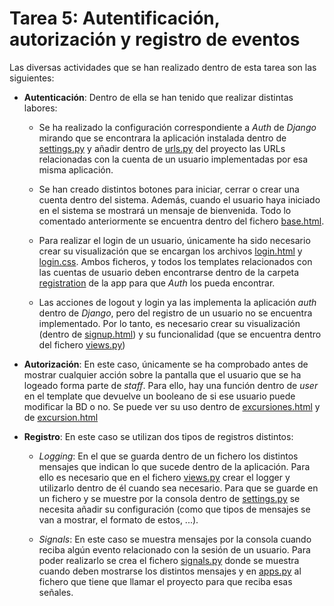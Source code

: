 # Tarea 5: Autentificación, autorización y registro de eventos

Las diversas actividades que se han realizado dentro de esta tarea son las siguientes:

* **Autenticación**: Dentro de ella se han tenido que realizar distintas labores:

    * Se ha realizado la configuración correspondiente a *Auth* de *Django* mirando que se encontrara la aplicación instalada dentro de [settings.py](https://github.com/mjls130598/Senderos/blob/978bb66880aaca4967f18e6922795064a1689990/mi_sitio_web/settings.py#L35) y añadir dentro de [urls.py](https://github.com/mjls130598/Senderos/blob/978bb66880aaca4967f18e6922795064a1689990/mi_sitio_web/urls.py#L23) del proyecto las URLs relacionadas con la cuenta de un usuario implementadas por esa misma aplicación.

    * Se han creado distintos botones para iniciar, cerrar o crear una cuenta dentro del sistema. Además, cuando el usuario haya iniciado en el sistema se mostrará un mensaje de bienvenida. Todo lo comentado anteriormente se encuentra dentro del fichero [base.html](https://github.com/mjls130598/Senderos/blob/978bb66880aaca4967f18e6922795064a1689990/rutas_granada/templates/base.html#L50).

    * Para realizar el login de un usuario, únicamente ha sido necesario crear su visualización que se encargan los archivos [login.html](https://github.com/mjls130598/Senderos/blob/main/rutas_granada/templates/registration/login.html) y [login.css](https://github.com/mjls130598/Senderos/blob/main/rutas_granada/static/rutas_granada/css/login.css). Ambos ficheros, y todos los templates relacionados con las cuentas de usuario deben encontrarse dentro de la carpeta [registration](https://github.com/mjls130598/Senderos/tree/main/rutas_granada/templates/registration) de la app para que *Auth* los pueda encontrar.

    * Las acciones de logout y login ya las implementa la aplicación *auth* dentro de *Django*, pero del registro de un usuario no se encuentra implementado. Por lo tanto, es necesario crear su visualización (dentro de [signup.html](https://github.com/mjls130598/Senderos/blob/main/rutas_granada/templates/registration/signup.html)) y su funcionalidad (que se encuentra dentro del fichero [views.py](https://github.com/mjls130598/Senderos/blob/978bb66880aaca4967f18e6922795064a1689990/rutas_granada/views.py#L157))

* **Autorización**: En este caso, únicamente se ha comprobado antes de mostrar cualquier acción sobre la pantalla que el usuario que se ha logeado forma parte de *staff*. Para ello, hay una función dentro de *user* en el template que devuelve un booleano de si ese usuario puede modificar la BD o no. Se puede ver su uso dentro de [excursiones.html](https://github.com/mjls130598/Senderos/blob/978bb66880aaca4967f18e6922795064a1689990/rutas_granada/templates/rutas_granada/excursiones.html#L15) y de [excursion.html](https://github.com/mjls130598/Senderos/blob/978bb66880aaca4967f18e6922795064a1689990/rutas_granada/templates/rutas_granada/excursion.html#L15)

* **Registro**: En este caso se utilizan dos tipos de registros distintos:

    * *Logging*: En el que se guarda dentro de un fichero los distintos mensajes que indican lo que sucede dentro de la aplicación. Para ello es necesario que en el fichero [views.py](https://github.com/mjls130598/Senderos/blob/main/rutas_granada/views.py) crear el logger y utilizarlo dentro de él cuando sea necesario. Para que se guarde en un fichero y se muestre por la consola dentro de [settings.py](https://github.com/mjls130598/Senderos/blob/978bb66880aaca4967f18e6922795064a1689990/mi_sitio_web/settings.py#L53) se necesita añadir su configuración (como que tipos de mensajes se van a mostrar, el formato de estos, ...). 

    * *Signals*: En este caso se muestra mensajes por la consola cuando reciba algún evento relacionado con la sesión de un usuario. Para poder realizarlo se crea el fichero [signals.py](https://github.com/mjls130598/Senderos/blob/main/rutas_granada/signals.py) donde se muestra cuando deben mostrarse los distintos mensajes y en [apps.py](https://github.com/mjls130598/Senderos/blob/978bb66880aaca4967f18e6922795064a1689990/rutas_granada/apps.py#L7) al fichero que tiene que llamar el proyecto para que reciba esas señales.

